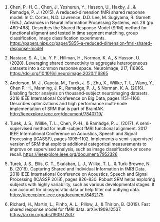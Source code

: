 1. Chen, P.-H. C., Chen, J., Yeshurun, Y., Hasson, U., Haxby, J., & Ramadge, P. J. (2015). A reduced-dimension fMRI shared response model. In C. Cortes, N.D. Lawrence, D.D. Lee, M. Sugiyama, R. Garnett (Eds.), Advances in Neural Information Processing Systems, vol. 28 (pp. 460-468).
Describes the Shared Response Model (SRM) method for functional aligment and tested in time segment matching, group classification, image classification experiments.   
https://papers.nips.cc/paper/5855-a-reduced-dimension-fmri-shared-response-model

2. Nastase, S. A., Liu, Y. F., Hillman, H., Norman, K. A., & Hasson, U. (2020). Leveraging shared connectivity to aggregate heterogeneous datasets into a common response space. NeuroImage, 217, 116865. 
https://doi.org/10.1016/j.neuroimage.2020.116865

3. Anderson, M. J., Capota, M., Turek, J. S., Zhu, X., Willke, T. L., Wang, Y., Chen P.-H., Manning, J. R., Ramadge, P. J., & Norman, K. A. (2016). Enabling factor analysis on thousand-subject neuroimaging datasets.  2016 IEEE International Conference on Big Data, pages 1151–1160.
Describes optimizations and high performance multi-node implementation of SRM that is part of BrainIAK.   
http://ieeexplore.ieee.org/document/7840719/
 
4. Turek, J. S., Willke, T. L., Chen, P.-H., & Ramadge, P. J. (2017). A semi-supervised method for multi-subject fMRI functional alignment. 2017 IEEE International Conference on Acoustics, Speech and Signal Processing (ICASSP), pages 1098–1102.
Implements a semi-supervised version of SRM that exploits additional categorical measurements to improve on supervised analysis, such as image classification or scene recall. 
https://ieeexplore.ieee.org/document/7952326
 
5. Turek, J. S., Ellis, C. T., Skalaban, L. J., Willke, T. L., & Turk-Browne, N. B. (2018). Capturing Shared and Individual Information in fMRI Data, 2018 IEEE International Conference on Acoustics, Speech and Signal Processing (ICASSP 2018), pages 826-830.
Robust SRM helps exploring subjects with highly variability, such as various developmental stages. It can account for idiosyncratic data or help filter out outlying data.  
https://ieeexplore.ieee.org/document/8462175

6. Richard, H., Martin, L., Pinho, A. L., Pillow, J., & Thirion, B. (2019). Fast shared response model for fMRI data. arXiv:1909.12537. 
https://arxiv.org/abs/1909.12537